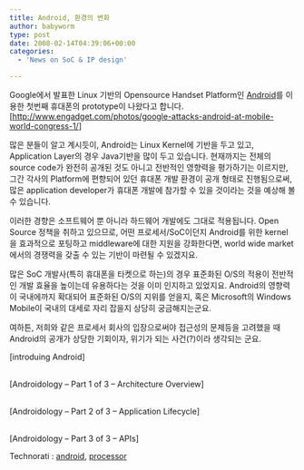 ```yaml
---
title: Android, 환경의 변화
author: babyworm
type: post
date: 2008-02-14T04:39:06+00:00
categories:
  - 'News on SoC & IP design'

---
```

Google에서 발표한 Linux 기반의 Opensource Handset Platform인 <A href="http://code.google.com/android/" target=_blank>Android</A>를 이용한 첫번째 휴대폰의 prototype이 나왔다고 합니다. [<A href="http://www.engadget.com/photos/google-attacks-android-at-mobile-world-congress-1/" target=_blank>http://www.engadget.com/photos/google-attacks-android-at-mobile-world-congress-1/</A>]

많은 분들이 알고 계시듯이, Android는 Linux Kernel에 기반을 두고 있고, Application Layer의 경우 Java기반을 많이 두고 있습니다. 현재까지는 전체의 source code가 완전히 공개된 것도 아니고 전반적인 영향력을 평가하기는 이르지만, 그간 각사의 Platform에 편향되어 있던 휴대폰 개발 환경이 공개 형태로 진행됨으로써, 많은 application developer가 휴대폰 개발에 참가할 수 있을 것이라는 것을 예상해 볼 수 있습니다.

이러한 경향은 소프트웨어 뿐 아니라 하드웨어 개발에도 그대로 적용됩니다. Open Source 정책을 취하고 있으므로, 어떤 프로세서/SoC이던지 Android를 위한 kernel을 효과적으로 포팅하고 middleware에 대한 지원을 강화한다면, world wide market에서의 경쟁력을 갖출 수 있는 기반이 마련될 수 있겠지요.

많은 SoC 개발사(특히 휴대폰을 타켓으로 하는)의 경우 표준화된 O/S의 적용이 전반적인 개발 효율을 높이는데 유용하다는 것을 이미 인지하고 있었지요. Android의 영향력이 국내에까지 확대되어 표준화된 O/S의 지위를 얻을지, 혹은 Microsoft의 Windows Mobile이 국내의 대세로 자리 잡을지 상당히 궁금해지는군요.

여하튼, 저희와 같은 프로세서 회사의 입장으로써야 접근성의 문제등을 고려했을 때 Android의 공개가 상당한 기회이자, 위기가 되는 사건(?)이라 생각되는 군요.<br>

[introduing Android]

<OBJECT height=355 width=425>

<PARAM NAME="movie" VALUE="http://www.youtube.com/v/Mm6Ju0xhUW8&rel=1" />

<PARAM NAME="wmode" VALUE="transparent" />

</OBJECT><br>
[<SPAN>Androidology – Part 1 of 3 – Architecture Overview</SPAN>]

<OBJECT height=355 width=425>

<PARAM NAME="movie" VALUE="http://www.youtube.com/v/ITfRuRkf2TM&rel=1" />

<PARAM NAME="wmode" VALUE="transparent" />

</OBJECT><br>
[<SPAN>Androidology – Part 2 of 3 – Application Lifecycle</SPAN>]

<OBJECT height=355 width=425>

<PARAM NAME="movie" VALUE="http://www.youtube.com/v/iiD4fGjjXcc&rel=1" />

<PARAM NAME="wmode" VALUE="transparent" />

</OBJECT><br>
[<SPAN>Androidology – Part 3 of 3 – APIs</SPAN>]

<P class=zoundry\_bw\_tags><!-- Tag links generated by Zoundry Blog Writer. Do not manually edit. http://www.zoundry.com --><SPAN class=ztags><SPAN class=ztagspace>Technorati</SPAN> : <A class=ztag href="http://technorati.com/tag/android" rel=tag>android</A>, <A class=ztag href="http://technorati.com/tag/processor" rel=tag>processor</A></SPAN> </p>
